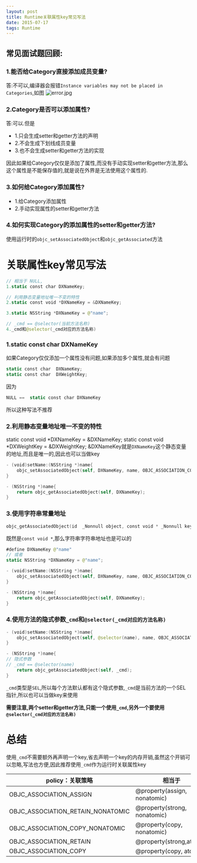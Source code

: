 ```yaml
---
layout: post
title: Runtime关联属性key常见写法
date: 2015-07-17
tags: Runtime
---
```


## 常见面试题回顾:
### 1.能否给Category直接添加成员变量?
答:不可以,编译器会报错`Instance variables may not be placed in Categories`,如图
![error.jpg](https://upload-images.jianshu.io/upload_images/987457-7eac9d9679d24602.jpg?imageMogr2/auto-orient/strip%7CimageView2/2/w/1240)

### 2.Category是否可以添加属性?
答:可以.但是
- 1.只会生成setter和getter方法的声明
- 2.不会生成下划线成员变量
- 3.也不会生成setter和getter方法的实现

因此如果给Category仅仅是添加了属性,而没有手动实现setter和getter方法,那么这个属性是不能保存值的,就是说在外界是无法使用这个属性的.

### 3.如何给Category添加属性?
- 1.给Category添加属性
- 2.手动实现属性的setter和getter方法

### 4.如何实现Category的添加属性的setter和getter方法?
使用运行时的`objc_setAssociatedObject`和`objc_getAssociated`方法



# 关联属性key常见写法
```swift
// 相当于 NULL,
1.static const char DXNameKey;

// 利用静态变量地址唯一不变的特性
2.static const void *DXNameKey = &DXNameKey;

3.static NSString *DXNameKey = @"name"; 

// _cmd == @selector(当前方法名称)
4._cmd和@selector(_cmd对应的方法名称)
```
### 1.static const char DXNameKey
如果Category仅仅添加一个属性没有问题,如果添加多个属性,就会有问题
```swift
static const char  DXNameKey;
static const char  DXWeightKey;
```
因为
```swift
NULL ==  static const char DXNameKey
```
所以这种写法不推荐
### 2.利用静态变量地址唯一不变的特性
static const void *DXNameKey = &DXNameKey;
static const void *DXWeightKey = &DXWeightKey;
&DXNameKey就是`DXNameKey`这个静态变量的地址,而且是唯一的,因此也可以当做key
```swift
- (void)setName:(NSString *)name{
    objc_setAssociatedObject(self, DXNameKey, name, OBJC_ASSOCIATION_COPY_NONATOMIC);
}

- (NSString *)name{
    return objc_getAssociatedObject(self, DXNameKey);
}
```
### 3.使用字符串常量地址
```swift
objc_getAssociatedObject(id  _Nonnull object, const void * _Nonnull key)
```
既然是`const void *`,那么字符串字符串地址也是可以的
```swift
#define DXNameKey @"name"
// 或者
static NSString *DXNameKey = @"name"; 
```
```swift
- (void)setName:(NSString *)name{
    objc_setAssociatedObject(self, DXNameKey, name, OBJC_ASSOCIATION_COPY_NONATOMIC);
}

- (NSString *)name{
    return objc_getAssociatedObject(self, DXNameKey);
}
```

### 4.使用方法的隐式参数`_cmd`和`@selector(_cmd对应的方法名称)`
```swift
- (void)setName:(NSString *)name{
    objc_setAssociatedObject(self, @selector(name), name, OBJC_ASSOCIATION_COPY_NONATOMIC);
}

- (NSString *)name{
// 隐式参数
// _cmd == @selector(name)
    return objc_getAssociatedObject(self, _cmd);
}
```

`_cmd`类型是`SEL`,所以每个方法默认都有这个隐式参数,`_cmd`是当前方法的一个SEL指针,所以也可以当做key来使用

**需要注意,两个setter和getter方法,只能一个使用`_cmd`,另外一个要使用`@selector(_cmd对应的方法名称)`**

# 总结
使用`_cmd`不需要额外再声明一个key,省去声明一个key的内存开销,虽然这个开销可以忽略,写法也方便,因此推荐使用`_cmd`作为运行时关联属性key

| policy：关联策略 | 相当于 | 
| ---- | ---- |
|OBJC_ASSOCIATION_ASSIGN | @property(assign, nonatomic) |
|OBJC_ASSOCIATION_RETAIN_NONATOMIC |@property(strong, nonatomic) |
|OBJC_ASSOCIATION_COPY_NONATOMIC |@property(copy, nonatomic) |
|OBJC_ASSOCIATION_RETAIN |@property(strong,atomic)|
|OBJC_ASSOCIATION_COPY |@property(copy, atomic) |
